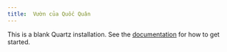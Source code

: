 ```yaml
---
title:  Vườn của Quốc Quân
---
```


This is a blank Quartz installation.
See the [documentation](https://quartz.jzhao.xyz) for how to get started.
